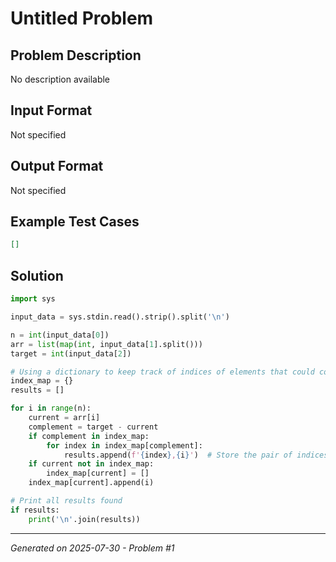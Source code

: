# Untitled Problem

## Problem Description
No description available

## Input Format
Not specified

## Output Format
Not specified

## Example Test Cases
```json
[]
```

## Solution
```python
import sys

input_data = sys.stdin.read().strip().split('\n')

n = int(input_data[0])
arr = list(map(int, input_data[1].split()))
target = int(input_data[2])

# Using a dictionary to keep track of indices of elements that could complete the target sum
index_map = {}
results = []

for i in range(n):
    current = arr[i]
    complement = target - current
    if complement in index_map:
        for index in index_map[complement]:
            results.append(f'{index},{i}')  # Store the pair of indices
    if current not in index_map:
        index_map[current] = []
    index_map[current].append(i)

# Print all results found
if results:
    print('\n'.join(results))
```

---
*Generated on 2025-07-30 - Problem #1*